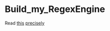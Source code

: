 # Build_my_RegexEngine

Read [this](https://github.com/codecrafters-io/build-your-own-x) [precisely](https://rhaeguard.github.io/posts/regex/)
